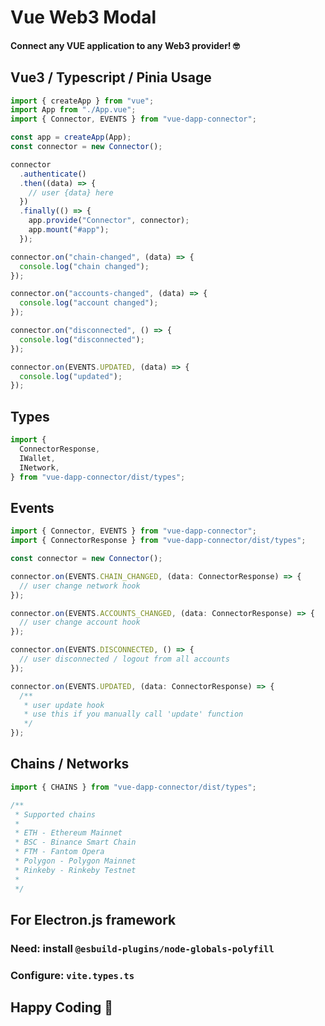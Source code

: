 # Vue Web3 Modal

#### Connect any VUE application to any Web3 provider! 🤓

## Vue3 / Typescript / Pinia Usage

```typescript
import { createApp } from "vue";
import App from "./App.vue";
import { Connector, EVENTS } from "vue-dapp-connector";

const app = createApp(App);
const connector = new Connector();

connector
  .authenticate()
  .then((data) => {
    // user {data} here
  })
  .finally(() => {
    app.provide("Connector", connector);
    app.mount("#app");
  });

connector.on("chain-changed", (data) => {
  console.log("chain changed");
});

connector.on("accounts-changed", (data) => {
  console.log("account changed");
});

connector.on("disconnected", () => {
  console.log("disconnected");
});

connector.on(EVENTS.UPDATED, (data) => {
  console.log("updated");
});
```

## Types

```typescript
import {
  ConnectorResponse,
  IWallet,
  INetwork,
} from "vue-dapp-connector/dist/types";
```

## Events

```typescript
import { Connector, EVENTS } from "vue-dapp-connector";
import { ConnectorResponse } from "vue-dapp-connector/dist/types";

const connector = new Connector();

connector.on(EVENTS.CHAIN_CHANGED, (data: ConnectorResponse) => {
  // user change network hook
});

connector.on(EVENTS.ACCOUNTS_CHANGED, (data: ConnectorResponse) => {
  // user change account hook
});

connector.on(EVENTS.DISCONNECTED, () => {
  // user disconnected / logout from all accounts
});

connector.on(EVENTS.UPDATED, (data: ConnectorResponse) => {
  /**
   * user update hook
   * use this if you manually call 'update' function
   */
});
```

## Chains / Networks

```typescript
import { CHAINS } from "vue-dapp-connector/dist/types";

/**
 * Supported chains
 *
 * ETH - Ethereum Mainnet
 * BSC - Binance Smart Chain
 * FTM - Fantom Opera
 * Polygon - Polygon Mainnet
 * Rinkeby - Rinkeby Testnet
 *
 */
```

## For Electron.js framework

### Need: install `@esbuild-plugins/node-globals-polyfill`

### Configure: `vite.types.ts`

## Happy Coding 🙌
